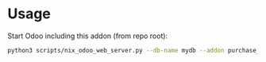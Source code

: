 # Usage

Start Odoo including this addon (from repo root):

```bash
python3 scripts/nix_odoo_web_server.py --db-name mydb --addon purchase_security
```
